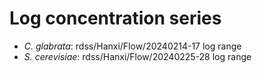 # Log concentration series
- _C. glabrata_: rdss/Hanxi/Flow/20240214-17 log range
- _S. cerevisiae_: rdss/Hanxi/Flow/20240225-28 log range

